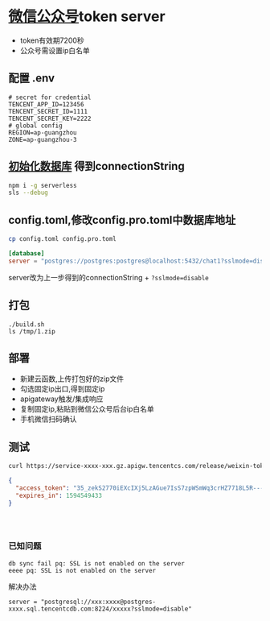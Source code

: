 # [微信公众号](https://developers.weixin.qq.com/doc/offiaccount/Basic_Information/Get_access_token.html)token server

+ token有效期7200秒
+ 公众号需设置ip白名单


## 配置 .env

```
# secret for credential
TENCENT_APP_ID=123456
TENCENT_SECRET_ID=1111
TENCENT_SECRET_KEY=2222
# global config
REGION=ap-guangzhou
ZONE=ap-guangzhou-3
```

## [初始化数据库](https://cloud.tencent.com/document/product/583/45363) 得到connectionString

```bash
npm i -g serverless
sls --debug
```

## config.toml,修改config.pro.toml中数据库地址
```bash 
cp config.toml config.pro.toml

```

```toml
[database]
server = "postgres://postgres:postgres@localhost:5432/chat1?sslmode=disable"
```
server改为上一步得到的connectionString + `?sslmode=disable`

## 打包

```
./build.sh
ls /tmp/1.zip

```

## 部署

+ 新建云函数,上传打包好的zip文件
+ 勾选固定ip出口,得到固定ip
+ apigateway触发/集成响应
+ 复制固定ip,粘贴到微信公众号后台ip白名单
+ 手机微信扫码确认


## 测试

```bash
curl https://service-xxxx-xxx.gz.apigw.tencentcs.com/release/weixin-token/  
```
```json
{
  "access_token": "35_zekS2770iEXcIXj5LzAGue7IsS7zpWSmWq3crHZ7718L5R---e9AbdATZ7zSSxVT96GJ_-AdIYeJcQRm0qm8_M-Wnmtw654cVDSUiny1pxoPVziwUNqRdH6A_88O5gCgcjdVUIYn_8mo7t3IOGEfAIAFXV",
  "expires_in": 1594549433
}





```

### 已知问题

```
db sync fail pq: SSL is not enabled on the server
eeee pq: SSL is not enabled on the server

```
解决办法
```
server = "postgresql://xxx:xxxx@postgres-xxxx.sql.tencentcdb.com:8224/xxxxx?sslmode=disable"
```


